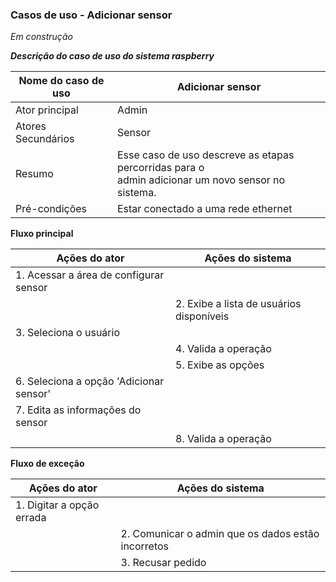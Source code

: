 ### Casos de uso - Adicionar sensor 

*Em construção*

***Descrição do caso de uso do sistema raspberry***

| Nome do caso de uso | Adicionar sensor                                             |
| ------------------- | ------------------------------------------------------------ |
| Ator principal      | Admin                                                        |
| Atores Secundários  | Sensor                                                       |
| Resumo              | Esse caso de uso descreve as etapas percorridas para o <br/>admin adicionar um novo sensor no sistema. |
| Pré-condições       | Estar conectado a uma rede ethernet                          |

**Fluxo principal**

| Ações do ator                           | Ações do sistema                         |
| --------------------------------------- | ---------------------------------------- |
| 1. Acessar a área de configurar sensor  |                                          |
|                                         | 2. Exibe a lista de usuários disponíveis |
| 3. Seleciona o usuário                  |                                          |
|                                         | 4. Valida a operação                     |
|                                         | 5. Exibe as opções                       |
| 6. Seleciona a opção 'Adicionar sensor' |                                          |
| 7. Edita as informações do sensor       |                                          |
|                                         | 8. Valida a operação                     |

**Fluxo de exceção**

| Ações do ator             | Ações do sistema                                   |
| ------------------------- | -------------------------------------------------- |
| 1. Digitar a opção errada |                                                    |
|                           | 2. Comunicar o admin que os dados estão incorretos |
|                           | 3. Recusar pedido                                  |

